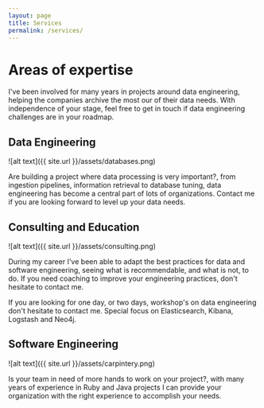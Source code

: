 ```yaml
---
layout: page
title: Services
permalink: /services/
---
```


# Areas of expertise

I've been involved for many years in projects around data engineering, helping the companies archive the most our of their data needs. With independence of your stage, feel free to get in touch if data engineering challenges are in your roadmap.

## Data Engineering

![alt text]({{ site.url }}/assets/databases.png)

Are building a project where data processing is very important?, from ingestion pipelines, information retrieval to database tuning, data engineering has become a central part of lots of organizations. Contact me if you are looking forward to level up your data needs.


## Consulting and Education

![alt text]({{ site.url }}/assets/consulting.png)

During my career I've been able to adapt the best practices for data and software engineering, seeing what is recommendable, and what is not, to do. If you need coaching to improve your engineering practices, don't hesitate to contact me.

If you are looking for one day, or two days, workshop's on data engineering don't hesitate to contact me. Special focus on Elasticsearch, Kibana, Logstash and Neo4j.

## Software Engineering

![alt text]({{ site.url }}/assets/carpintery.png)

Is your team in need of more hands to work on your project?, with many years of experience in Ruby and Java projects I can provide your organization with the right experience to accomplish your needs.
